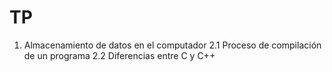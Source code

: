 # TP
1. Almacenamiento de datos en el computador
2.1 Proceso de compilación de un programa
2.2 Diferencias entre C y C++
